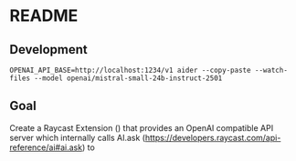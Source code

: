 # README

## Development

    OPENAI_API_BASE=http://localhost:1234/v1 aider --copy-paste --watch-files --model openai/mistral-small-24b-instruct-2501

## Goal

Create a Raycast Extension () that provides an OpenAI compatible API server which internally calls AI.ask (https://developers.raycast.com/api-reference/ai#ai.ask) to